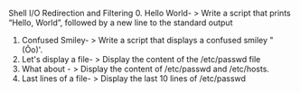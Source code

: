 Shell I/O Redirection and Filtering
0. Hello World- > Write a script that prints “Hello, World”, followed by a new line to the standard output
1. Confused Smiley- > Write a script that displays a confused smiley "(Ôo)'.
2. Let's display a file- > Display the content of the /etc/passwd file
3. What about - > Display the content of /etc/passwd and /etc/hosts.
4. Last lines of a file- > Display the last 10 lines of /etc/passwd
